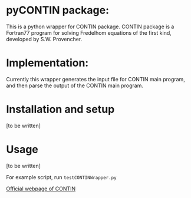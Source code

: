 # pyCONTIN package:
This is a python wrapper for CONTIN package.
CONTIN package is a Fortran77 program for solving Fredelhom equations of the first kind, developed by S.W. Provencher.

# Implementation:
Currently this wrapper generates the input file for CONTIN main program, and then parse the output of the CONTIN main program.

# Installation and setup
[to be written]

# Usage
[to be written]


For example script, run ```testCONTINWrapper.py```


[Official webpage of CONTIN](http://s-provencher.com/pages/contin.shtml)